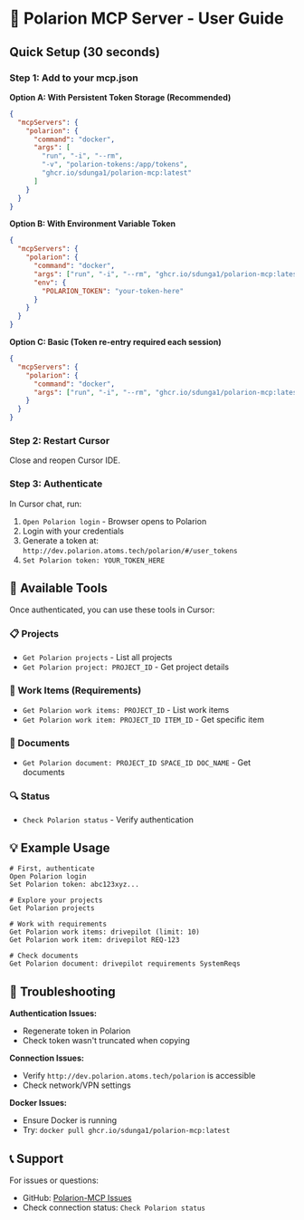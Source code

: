 # 🚀 Polarion MCP Server - User Guide

## Quick Setup (30 seconds)

### Step 1: Add to your mcp.json

**Option A: With Persistent Token Storage (Recommended)**
```json
{
  "mcpServers": {
    "polarion": {
      "command": "docker",
      "args": [
        "run", "-i", "--rm",
        "-v", "polarion-tokens:/app/tokens",
        "ghcr.io/sdunga1/polarion-mcp:latest"
      ]
    }
  }
}
```

**Option B: With Environment Variable Token**
```json
{
  "mcpServers": {
    "polarion": {
      "command": "docker",
      "args": ["run", "-i", "--rm", "ghcr.io/sdunga1/polarion-mcp:latest"],
      "env": {
        "POLARION_TOKEN": "your-token-here"
      }
    }
  }
}
```

**Option C: Basic (Token re-entry required each session)**
```json
{
  "mcpServers": {
    "polarion": {
      "command": "docker",
      "args": ["run", "-i", "--rm", "ghcr.io/sdunga1/polarion-mcp:latest"]
    }
  }
}
```

### Step 2: Restart Cursor

Close and reopen Cursor IDE.

### Step 3: Authenticate

In Cursor chat, run:

1. `Open Polarion login` - Browser opens to Polarion
2. Login with your credentials
3. Generate a token at: `http://dev.polarion.atoms.tech/polarion/#/user_tokens`
4. `Set Polarion token: YOUR_TOKEN_HERE`

## 🎯 Available Tools

Once authenticated, you can use these tools in Cursor:

### 📋 Projects

- `Get Polarion projects` - List all projects
- `Get Polarion project: PROJECT_ID` - Get project details

### 📝 Work Items (Requirements)

- `Get Polarion work items: PROJECT_ID` - List work items
- `Get Polarion work item: PROJECT_ID ITEM_ID` - Get specific item

### 📄 Documents

- `Get Polarion document: PROJECT_ID SPACE_ID DOC_NAME` - Get documents

### 🔍 Status

- `Check Polarion status` - Verify authentication

## 💡 Example Usage

```
# First, authenticate
Open Polarion login
Set Polarion token: abc123xyz...

# Explore your projects
Get Polarion projects

# Work with requirements
Get Polarion work items: drivepilot (limit: 10)
Get Polarion work item: drivepilot REQ-123

# Check documents
Get Polarion document: drivepilot requirements SystemReqs
```

## 🔧 Troubleshooting

**Authentication Issues:**

- Regenerate token in Polarion
- Check token wasn't truncated when copying

**Connection Issues:**

- Verify `http://dev.polarion.atoms.tech/polarion` is accessible
- Check network/VPN settings

**Docker Issues:**

- Ensure Docker is running
- Try: `docker pull ghcr.io/sdunga1/polarion-mcp:latest`

## 📞 Support

For issues or questions:

- GitHub: [Polarion-MCP Issues](https://github.com/Sdunga1/Polarion-MCP/issues)
- Check connection status: `Check Polarion status`
